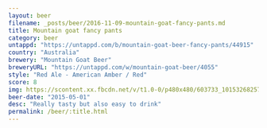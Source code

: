 ```yaml
---
layout: beer
filename: _posts/beer/2016-11-09-mountain-goat-fancy-pants.md
title: Mountain goat fancy pants
category: beer
untappd: "https://untappd.com/b/mountain-goat-beer-fancy-pants/44915"
country: "Australia"
brewery: "Mountain Goat Beer"
breweryURL: "https://untappd.com/w/mountain-goat-beer/4055"
style: "Red Ale - American Amber / Red"
score: 8
img: https://scontent.xx.fbcdn.net/v/t1.0-0/p480x480/603733_10153268257103745_7684396821090282649_n.jpg?oh=cc8dda2b4725388b98cddd2ee74226ee&oe=59456408
beer-date: "2015-05-01"
desc: "Really tasty but also easy to drink"
permalink: /beer/:title.html
---
```

